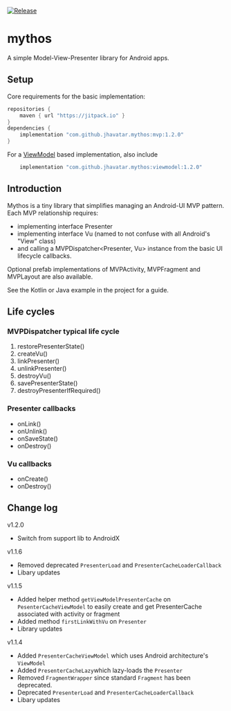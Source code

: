 [![Release](https://jitpack.io/v/jhavatar/mythos.svg)](https://jitpack.io/#jhavatar/mythos)

# mythos
A simple Model-View-Presenter library for Android apps.

## Setup

Core requirements for the basic implementation:
```groovy
repositories {
    maven { url "https://jitpack.io" }
}
dependencies {
    implementation "com.github.jhavatar.mythos:mvp:1.2.0"
}
```

For a [ViewModel](https://developer.android.com/topic/libraries/architecture/viewmodel) based implementation, also include
```groovy
    implementation "com.github.jhavatar.mythos:viewmodel:1.2.0"
```

## Introduction
Mythos is a tiny library that simplifies managing an Android-UI MVP pattern. Each MVP relationship requires:
* implementing interface Presenter
* implementing interface Vu (named to not confuse with all Android's "View" class)
* and calling a MVPDispatcher\<Presenter, Vu\> instance from the basic UI lifecycle callbacks.
 
Optional prefab implementations of MVPActivity, MVPFragment and MVPLayout are also available.

See the Kotlin or Java example in the project for a guide.

## Life cycles

### MVPDispatcher typical life cycle
1. restorePresenterState()
2. createVu()
3. linkPresenter()
4. unlinkPresenter()
5. destroyVu()
6. savePresenterState()
7. destroyPresenterIfRequired()

### Presenter callbacks
- onLink()
- onUnlink()
- onSaveState()
- onDestroy()

### Vu callbacks
- onCreate()
- onDestroy()

## Change log
v1.2.0
- Switch from support lib to AndroidX

v1.1.6
- Removed deprecated `PresenterLoad` and `PresenterCacheLoaderCallback`
- Libary updates

v1.1.5
- Added helper method `getViewModelPresenterCache` on `PesenterCacheViewModel` to easily create and get PresenterCache associated with activity or fragment 
- Added method `firstLinkWithVu` on `Presenter`
- Library updates

v1.1.4
- Added `PresenterCacheViewModel` which uses Android architecture's `ViewModel`
- Added `PresenterCacheLazy`which lazy-loads the `Presenter`
- Removed `FragmentWrapper` since standard `Fragment` has been deprecated.
- Deprecated `PresenterLoad` and `PresenterCacheLoaderCallback`
- Libary updates







